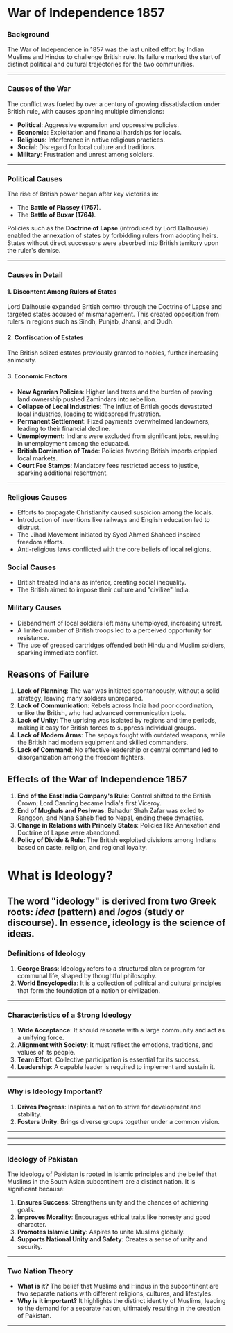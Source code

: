 # War of Independence 1857  

### **Background**  
The War of Independence in 1857 was the last united effort by Indian Muslims and Hindus to challenge British rule. Its failure marked the start of distinct political and cultural trajectories for the two communities.  

---

### **Causes of the War**  
The conflict was fueled by over a century of growing dissatisfaction under British rule, with causes spanning multiple dimensions:  

- **Political**: Aggressive expansion and oppressive policies.  
- **Economic**: Exploitation and financial hardships for locals.  
- **Religious**: Interference in native religious practices.  
- **Social**: Disregard for local culture and traditions.  
- **Military**: Frustration and unrest among soldiers.  

---

### **Political Causes**  
The rise of British power began after key victories in:  
- The **Battle of Plassey (1757)**.  
- The **Battle of Buxar (1764)**.  

Policies such as the **Doctrine of Lapse** (introduced by Lord Dalhousie) enabled the annexation of states by forbidding rulers from adopting heirs. States without direct successors were absorbed into British territory upon the ruler's demise.  

---

### **Causes in Detail**  

#### 1. Discontent Among Rulers of States  
Lord Dalhousie expanded British control through the Doctrine of Lapse and targeted states accused of mismanagement. This created opposition from rulers in regions such as Sindh, Punjab, Jhansi, and Oudh.  

#### 2. Confiscation of Estates  
The British seized estates previously granted to nobles, further increasing animosity.  

#### 3. Economic Factors  

- **New Agrarian Policies**: Higher land taxes and the burden of proving land ownership pushed Zamindars into rebellion.  
- **Collapse of Local Industries**: The influx of British goods devastated local industries, leading to widespread frustration.  
- **Permanent Settlement**: Fixed payments overwhelmed landowners, leading to their financial decline.  
- **Unemployment**: Indians were excluded from significant jobs, resulting in unemployment among the educated.  
- **British Domination of Trade**: Policies favoring British imports crippled local markets.  
- **Court Fee Stamps**: Mandatory fees restricted access to justice, sparking additional resentment.  

---

### **Religious Causes**
- Efforts to propagate Christianity caused suspicion among the locals.
- Introduction of inventions like railways and English education led to distrust.
- The Jihad Movement initiated by Syed Ahmed Shaheed inspired freedom efforts.
- Anti-religious laws conflicted with the core beliefs of local religions.

### **Social Causes**
- British treated Indians as inferior, creating social inequality.
- The British aimed to impose their culture and "civilize" India.

### **Military Causes**
- Disbandment of local soldiers left many unemployed, increasing unrest.
- A limited number of British troops led to a perceived opportunity for resistance.
- The use of greased cartridges offended both Hindu and Muslim soldiers, sparking immediate conflict.

## **Reasons of Failure**
1. **Lack of Planning**: The war was initiated spontaneously, without a solid strategy, leaving many soldiers unprepared.
2. **Lack of Communication**: Rebels across India had poor coordination, unlike the British, who had advanced communication tools.
3. **Lack of Unity**: The uprising was isolated by regions and time periods, making it easy for British forces to suppress individual groups.
4. **Lack of Modern Arms**: The sepoys fought with outdated weapons, while the British had modern equipment and skilled commanders.
5. **Lack of Command**: No effective leadership or central command led to disorganization among the freedom fighters.

## **Effects of the War of Independence 1857**
1. **End of the East India Company's Rule**: Control shifted to the British Crown; Lord Canning became India's first Viceroy.
2. **End of Mughals and Peshwas**: Bahadur Shah Zafar was exiled to Rangoon, and Nana Saheb fled to Nepal, ending these dynasties.
3. **Change in Relations with Princely States**: Policies like Annexation and Doctrine of Lapse were abandoned.
4. **Policy of Divide & Rule**: The British exploited divisions among Indians based on caste, religion, and regional loyalty.


# **What is Ideology?**  
The word "ideology" is derived from two Greek roots: *idea* (pattern) and *logos* (study or discourse). In essence, ideology is the science of ideas.  
---

### **Definitions of Ideology**  

1. **George Brass**: Ideology refers to a structured plan or program for communal life, shaped by thoughtful philosophy.  
2. **World Encyclopedia**: It is a collection of political and cultural principles that form the foundation of a nation or civilization.  

---

### **Characteristics of a Strong Ideology**  
1. **Wide Acceptance**: It should resonate with a large community and act as a unifying force.  
2. **Alignment with Society**: It must reflect the emotions, traditions, and values of its people.  
3. **Team Effort**: Collective participation is essential for its success.  
4. **Leadership**: A capable leader is required to implement and sustain it.  

---

### **Why is Ideology Important?**  

1. **Drives Progress**: Inspires a nation to strive for development and stability.  
2. **Fosters Unity**: Brings diverse groups together under a common vision.  

---
---
---

### Ideology of Pakistan
The ideology of Pakistan is rooted in Islamic principles and the belief that Muslims in the South Asian subcontinent are a distinct nation. It is significant because:
1. **Ensures Success**: Strengthens unity and the chances of achieving goals.
2. **Improves Morality**: Encourages ethical traits like honesty and good character.
3. **Promotes Islamic Unity**: Aspires to unite Muslims globally.
4. **Supports National Unity and Safety**: Creates a sense of unity and security.

---

### Two Nation Theory
- **What is it?** The belief that Muslims and Hindus in the subcontinent are two separate nations with different religions, cultures, and lifestyles.
- **Why is it important?** It highlights the distinct identity of Muslims, leading to the demand for a separate nation, ultimately resulting in the creation of Pakistan.

---
